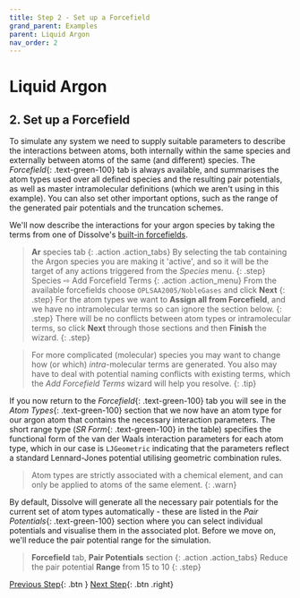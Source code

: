 ```yaml
---
title: Step 2 - Set up a Forcefield
grand_parent: Examples
parent: Liquid Argon
nav_order: 2
---
```

# Liquid Argon

## 2. Set up a Forcefield

To simulate any system we need to supply suitable parameters to describe the interactions between atoms, both internally within the same species and externally between atoms of the same (and different) species. The _Forcefield_{: .text-green-100} tab is always available, and summarises the atom types used over all defined species and the resulting pair potentials, as well as master intramolecular definitions (which we aren't using in this example). You can also set other important options, such as the range of the generated pair potentials and the truncation schemes.

We'll now describe the interactions for your argon species by taking the terms from one of Dissolve's [built-in forcefields](../../setup/forcefields.md).

> **Ar** species tab
{: .action .action_tabs}
> By selecting the tab containing the Argon species you are making it 'active', and so it will be the target of any actions triggered from the _Species_ menu.
{: .step}
> Species &#8680; Add Forcefield Terms
{: .action .action_menu}
> From the available forcefields choose `OPLSAA2005/NobleGases` and click **Next**
{: .step}
> For the atom types we want to **Assign all from Forcefield**, and we have no intramolecular terms so can ignore the section below.
{: .step}
> There will be no conflicts between atom types or intramolecular terms, so click **Next** through those sections and then **Finish** the wizard.
{: .step}

> For more complicated (molecular) species you may want to change how (or which) _intra_-molecular terms are generated. You also may have to deal with potential naming conflicts with existing terms, which the _Add Forcefield Terms_ wizard will help you resolve.
{: .tip}

If you now return to the _Forcefield_{: .text-green-100} tab you will see in the _Atom Types_{: .text-green-100} section that we now have an atom type for our argon atom that contains the necessary interaction parameters. The short range type (_SR Form_{: .text-green-100} in the table) specifies the functional form of the van der Waals interaction parameters for each atom type, which in our case is `LJGeometric` indicating that the parameters reflect a standard Lennard-Jones potential utilising geometric combination rules.

> Atom types are strictly associated with a chemical element, and can only be applied to atoms of the same element.
{: .warn}

By default, Dissolve will generate all the necessary pair potentials for the current set of atom types automatically - these are listed in the _Pair Potentials_{: .text-green-100} section where you can select individual potentials and visualise them in the associated plot. Before we move on, we'll reduce the pair potential range for the simulation.

> **Forcefield** tab, **Pair Potentials** section
{: .action .action_tabs}
> Reduce the pair potential **Range** from 15 to 10
{: .step}

[Previous Step](step1.md){: .btn }   [Next Step](step3.md){: .btn .right}
